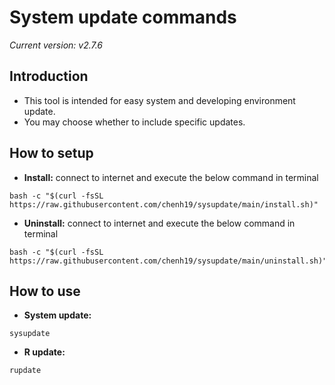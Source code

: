 # System update commands
*Current version: v2.7.6*

## Introduction
- This tool is intended for easy system and developing environment update.
- You may choose whether to include specific updates.

## How to setup
- **Install:** connect to internet and execute the below command in terminal
```
bash -c "$(curl -fsSL https://raw.githubusercontent.com/chenh19/sysupdate/main/install.sh)"
```

- **Uninstall:** connect to internet and execute the below command in terminal  
```
bash -c "$(curl -fsSL https://raw.githubusercontent.com/chenh19/sysupdate/main/uninstall.sh)"
```

## How to use
- **System update:**
```
sysupdate
```

- **R update:**
```
rupdate
```
